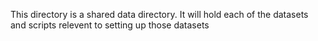This directory is a shared data directory. 
It will hold each of the datasets and scripts relevent
to setting up those datasets
